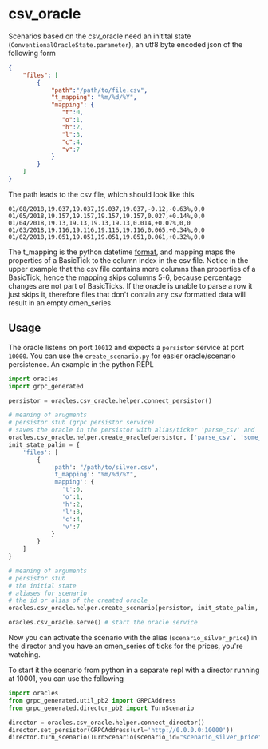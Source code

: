 # csv_oracle

Scenarios based on the csv_oracle need an initital state (`ConventionalOracleState.parameter`), 
an utf8 byte encoded json of the following form
```json
{
    "files": [
        {
            "path":"/path/to/file.csv",
            "t_mapping": "%m/%d/%Y",
            "mapping": {
               "t":0,
               "o":1,
               "h":2,
               "l":3,
               "c":4,
               "v":7
            }
        }
    ]
}
```

The path leads to the csv file, which should look like this

```csv
01/08/2018,19.037,19.037,19.037,19.037,-0.12,-0.63%,0,0
01/05/2018,19.157,19.157,19.157,19.157,0.027,+0.14%,0,0
01/04/2018,19.13,19.13,19.13,19.13,0.014,+0.07%,0,0
01/03/2018,19.116,19.116,19.116,19.116,0.065,+0.34%,0,0
01/02/2018,19.051,19.051,19.051,19.051,0.061,+0.32%,0,0
```

The t_mapping is the python datetime [format](https://docs.python.org/3/library/datetime.html#strftime-and-strptime-behavior),
and mapping maps the properties of a BasicTick to the column index in the csv file. Notice in the upper example that the
csv file contains more columns than properties of a BasicTick, hence the mapping skips columns 5-6, because percentage changes
are not part of BasicTicks. If the oracle is unable to parse a row it just skips it, therefore files that don't contain any
csv formatted data will result in an empty omen_series.

## Usage
The oracle listens on port `10012` and expects a `persistor` service at port `10000`.
You can use the `create_scenario.py` for easier oracle/scenario persistence.
An example in the python REPL

```python
import oracles
import grpc_generated

persistor = oracles.csv_oracle.helper.connect_persistor()

# meaning of arugments
# persistor stub (grpc persistor service)
# saves the oracle in the persistor with alias/ticker 'parse_csv' and 'some_helpful_alias'
oracles.csv_oracle.helper.create_oracle(persistor, ['parse_csv', 'some_helpful_alias'])
init_state_palim = {
    'files': [
        {
            'path': "/path/to/silver.csv",
            't_mapping': "%m/%d/%Y",
            'mapping': {
               't':0,
               'o':1,
               'h':2,
               'l':3,
               'c':4,
               'v':7
            }
        }
    ]
}

# meaning of arguments
# persistor stub
# the initial state
# aliases for scenario
# the id or alias of the created oracle
oracles.csv_oracle.helper.create_scenario(persistor, init_state_palim, ['scenario_silver_price'], 'parse_csv')

oracles.csv_oracle.serve() # start the oracle service
```

Now you can activate the scenario with the alias (`scenario_silver_price`) in the director and you have
an omen_series of ticks for the prices, you're watching.

To start it the scenario from python in a separate repl with a director running at 10001, you can use the following

```python
import oracles
from grpc_generated.util_pb2 import GRPCAddress
from grpc_generated.director_pb2 import TurnScenario

director = oracles.csv_oracle.helper.connect_director()
director.set_persistor(GRPCAddress(url='http://0.0.0.0:10000'))
director.turn_scenario(TurnScenario(scenario_id="scenario_silver_price", turn=True))
```
